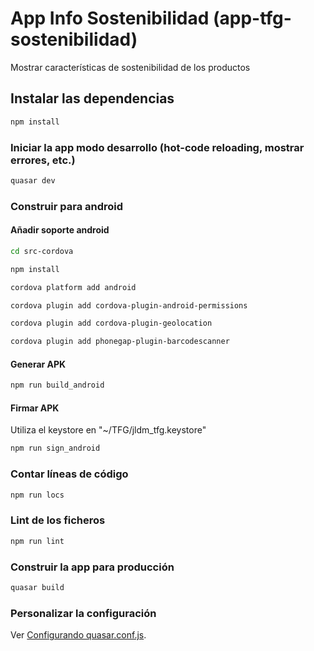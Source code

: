 # App Info Sostenibilidad (app-tfg-sostenibilidad)

Mostrar características de sostenibilidad de los productos

## Instalar las dependencias
```bash
npm install
```

### Iniciar la app modo desarrollo (hot-code reloading, mostrar errores, etc.)
```bash
quasar dev
```

### Construir para android

#### Añadir soporte android
```bash
cd src-cordova

npm install

cordova platform add android

cordova plugin add cordova-plugin-android-permissions

cordova plugin add cordova-plugin-geolocation

cordova plugin add phonegap-plugin-barcodescanner
```

#### Generar APK

```bash
npm run build_android
```

#### Firmar APK
Utiliza el keystore en "~/TFG/jldm_tfg.keystore"
```bash
npm run sign_android
```

### Contar líneas de código
```bash
npm run locs
```

### Lint de los ficheros
```bash
npm run lint
```

### Construir la app para producción
```bash
quasar build
```

### Personalizar la configuración
Ver [Configurando quasar.conf.js](https://quasar.dev/quasar-cli/quasar-conf-js).

